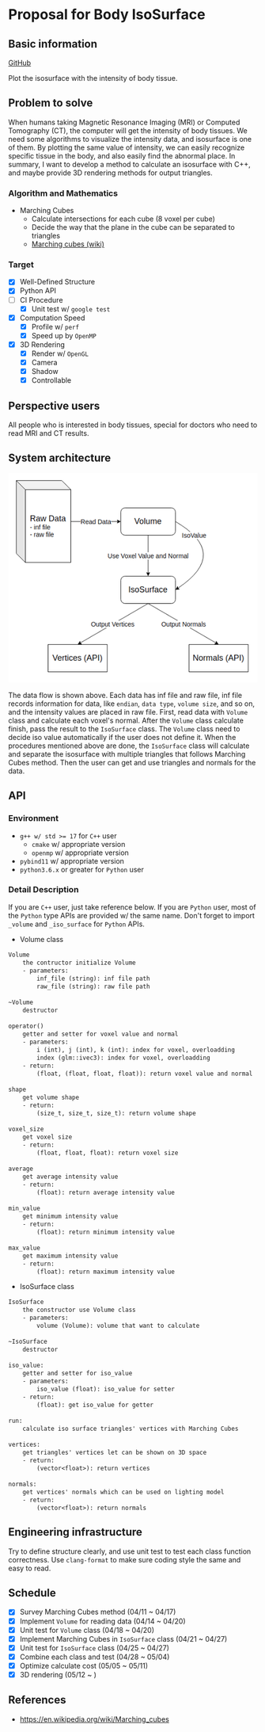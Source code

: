 # Proposal for Body IsoSurface

## Basic information

[GitHub](https://github.com/adkevin3307/body_isosurface)

Plot the isosurface with the intensity of body tissue.

## Problem to solve

When humans taking Magnetic Resonance Imaging (MRI) or Computed Tomography (CT), the computer will 
get the intensity of body tissues. We need some algorithms to visualize the intensity data, and 
isosurface is one of them. By plotting the same value of intensity, we can easily recognize specific 
tissue in the body, and also easily find the abnormal place. In summary, I want to develop a method to 
calculate an isosurface with C++, and maybe provide 3D rendering methods for output triangles.

### Algorithm and Mathematics

- Marching Cubes
    - Calculate intersections for each cube (8 voxel per cube)
    - Decide the way that the plane in the cube can be separated to triangles
    - [Marching cubes (wiki)](https://en.wikipedia.org/wiki/Marching_cubes)

### Target

- [x] Well-Defined Structure
- [x] Python API
- [ ] CI Procedure
    - [x] Unit test w/ `google test`
- [x] Computation Speed
    - [x] Profile w/ `perf`
    - [x] Speed up by `OpenMP`
- [x] 3D Rendering
    - [x] Render w/ `OpenGL`
    - [x] Camera
    - [x] Shadow
    - [x] Controllable

## Perspective users

All people who is interested in body tissues, special for doctors who need to read MRI and CT results.

## System architecture

![](body_isosurface.png)

The data flow is shown above. Each data has inf file and raw file, inf file records information for data, 
like `endian`, `data type`, `volume size`, and so on, and the intensity values are placed in raw file. 
First, read data with `Volume` class and calculate each voxel's normal. After the `Volume` class calculate 
finish, pass the result to the `IsoSurface` class. The `Volume` class need to decide iso value automatically 
if the user does not define it. When the procedures mentioned above are done, the `IsoSurface` class will 
calculate and separate the isosurface with multiple triangles that follows Marching Cubes method. Then the 
user can get and use triangles and normals for the data.

## API

### Environment

- `g++ w/ std >= 17` for `C++` user
    - `cmake` w/ appropriate version
    - `openmp` w/ appropriate version
- `pybind11` w/ appropriate version
- `python3.6.x` or greater for `Python` user

### Detail Description

If you are `C++` user, just take reference below.
If you are `Python` user, most of the `Python` type APIs are provided w/ the same name.
Don't forget to import `_volume` and `_iso_surface` for `Python` APIs.

- Volume class
```
Volume
    the contructor initialize Volume
    - parameters:
        inf_file (string): inf file path
        raw_file (string): raw file path

~Volume
    destructor

operator()
    getter and setter for voxel value and normal
    - parameters:
        i (int), j (int), k (int): index for voxel, overloadding
        index (glm::ivec3): index for voxel, overloadding
    - return:
        (float, (float, float, float)): return voxel value and normal

shape
    get volume shape
    - return:
        (size_t, size_t, size_t): return volume shape

voxel_size
    get voxel size
    - return:
        (float, float, float): return voxel size

average
    get average intensity value
    - return:
        (float): return average intensity value

min_value
    get minimum intensity value
    - return:
        (float): return minimum intensity value

max_value
    get maximum intensity value
    - return:
        (float): return maximum intensity value
```
- IsoSurface class
```
IsoSurface
    the constructor use Volume class
    - parameters:
        volume (Volume): volume that want to calculate

~IsoSurface
    destructor

iso_value:
    getter and setter for iso_value
    - parameters:
        iso_value (float): iso_value for setter
    - return:
        (float): get iso_value for getter

run:
    calculate iso surface triangles' vertices with Marching Cubes

vertices:
    get triangles' vertices let can be shown on 3D space
    - return:
        (vector<float>): return vertices

normals:
    get vertices' normals which can be used on lighting model
    - return:
        (vector<float>): return normals
```

## Engineering infrastructure

Try to define structure clearly, and use unit test to test each class function correctness. 
Use `clang-format` to make sure coding style the same and easy to read.

## Schedule

- [x] Survey Marching Cubes method (04/11 ~ 04/17)
- [x] Implement `Volume` for reading data (04/14 ~ 04/20)
- [x] Unit test for `Volume` class (04/18 ~ 04/20)
- [x] Implement Marching Cubes in `IsoSurface` class (04/21 ~ 04/27)
- [x] Unit test for `IsoSurface` class (04/25 ~ 04/27)
- [x] Combine each class and test (04/28 ~ 05/04)
- [x] Optimize calculate cost (05/05 ~ 05/11)
- [x] 3D rendering (05/12 ~ )

## References

- https://en.wikipedia.org/wiki/Marching_cubes

